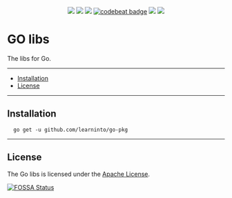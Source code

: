 <p align="center">
  <a href="https://goreportcard.com/report/github.com/learninto/go-libs"><img src="https://goreportcard.com/badge/github.com/learninto/go-libs"></a>
  <a href="https://travis-ci.org/learninto/go-libs"><img src="https://travis-ci.org/learninto/go-libs.svg?branch=master"></a>
<a href="https://app.fossa.io/projects/git%2Bgithub.com%2Flearninto%2Fgo-libs?ref=badge_shield" alt="FOSSA Status"><img src="https://app.fossa.io/api/projects/git%2Bgithub.com%2Flearninto%2Fgo-libs.svg?type=shield"/></a>
  <a href="https://codebeat.co/projects/github-com-learninto-go-libs-master"><img alt="codebeat badge" src="https://codebeat.co/badges/b5ef243a-d36f-4e74-86e9-6c499c01223d"/></a>
  <a href="https://coveralls.io/github/learninto/go-libs?branch=master"><img src="https://coveralls.io/repos/github/learninto/go-libs/badge.svg?branch=master"/></a>
  <a href="https://sourcegraph.com/github.com/learninto/go-libs?masters"><img src="https://sourcegraph.com/github.com/learninto/go-libs/-/badge.svg"></a>
</p>

# GO libs

The libs for Go.

-------------------------
- [Installation](#installation)
- [License](#license)


-------------------------
## Installation

```
  go get -u github.com/learninto/go-pkg
```


-------------------------
## License

The Go libs is licensed under the [Apache License](LICENSE).


[![FOSSA Status](https://app.fossa.io/api/projects/git%2Bgithub.com%2Flearninto%2Fgo-libs.svg?type=large)](https://app.fossa.io/projects/git%2Bgithub.com%2Flearninto%2Fgo-libs?ref=badge_large)

